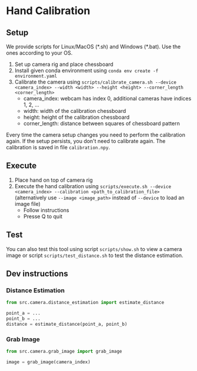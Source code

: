 # Hand Calibration

## Setup
We provide scripts for Linux/MacOS (\*.sh) and Windows (\*.bat). Use the ones according to your OS.
1. Set up camera rig and place chessboard
2. Install given conda environment using `conda env create -f environment.yaml`
3. Calibrate the camera using `scripts/calibrate_camera.sh --device <camera_index> --width <width> --height <height> --corner_length <corner_length>`
   * camera_index: webcam has index 0, additional cameras have indices 1, 2, ...
   * width: width of the calibration chessboard
   * height: height of the calibration chessboard
   * corner_length: distance between squares of chessboard pattern

Every time the camera setup changes you need to perform the calibration again. If the setup persists, you don't need to calibrate again. The calibration is saved in file `calibration.npy`.

## Execute
1. Place hand on top of camera rig
2. Execute the hand calibration using `scripts/execute.sh --device <camera_index> --calibration <path_to_calibration_file>` (alternatively use `--image <image_path>` instead of `--device` to load an image file)
   * Follow instructions
   * Presse Q to quit

## Test
You can also test this tool using script `scripts/show.sh` to view a camera image or script `scripts/test_distance.sh` to test the distance estimation.

## Dev instructions
### Distance Estimation

``` python
from src.camera.distance_estimation import estimate_distance 

point_a = ...
point_b = ...
distance = estimate_distance(point_a, point_b)
```

### Grab Image
``` python
from src.camera.grab_image import grab_image 

image = grab_image(camera_index)
```
